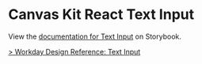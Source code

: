 # Canvas Kit React Text Input

View the
[documentation for Text Input](https://workday.github.io/canvas-kit/?path=/docs/preview-inputs-text-input-react--basic)
on Storybook.

[> Workday Design Reference: Text Input](https://design.workday.com/components/inputs/text-input)
